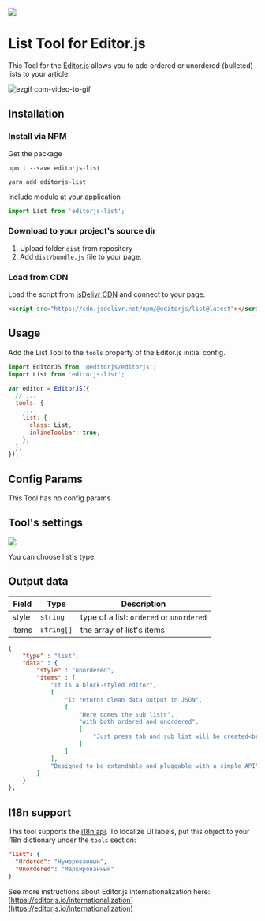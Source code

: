 ![](https://badgen.net/badge/Editor.js/v2.0/blue)

# List Tool for Editor.js

This Tool for the [Editor.js](https://editorjs.io) allows you to add ordered or unordered (bulleted) lists to your article.

![ezgif com-video-to-gif](https://user-images.githubusercontent.com/55910733/89700109-3b5cd100-d949-11ea-9e54-8153fe6c7465.gif)

## Installation

### Install via NPM

Get the package

```shell
npm i --save editorjs-list
```
```shell
yarn add editorjs-list
```

Include module at your application

```javascript
import List from 'editorjs-list';
```

### Download to your project's source dir

1. Upload folder `dist` from repository
2. Add `dist/bundle.js` file to your page.

### Load from CDN

Load the script from [jsDelivr CDN](https://www.jsdelivr.com/package/npm/@editorjs/list) and connect to your page.

```html
<script src="https://cdn.jsdelivr.net/npm/@editorjs/list@latest"></script>
```

## Usage

Add the List Tool to the `tools` property of the Editor.js initial config.

```javascript
import EditorJS from '@editorjs/editorjs';
import List from 'editorjs-list';

var editor = EditorJS({
  // ...
  tools: {
    ...
    list: {
      class: List,
      inlineToolbar: true,
    },
  },
});
```

## Config Params

This Tool has no config params

## Tool's settings

![](https://capella.pics/bf5a42e4-1350-499d-a728-493b0fcaeda4.jpg)

You can choose list`s type.

## Output data

| Field | Type       | Description                            |
| ----- | ---------- | -------------------------------------- |
| style | `string`   | type of a list: `ordered` or `unordered` |
| items | `string[]` | the array of list's items              |


```json
{
    "type" : "list",
    "data" : {
        "style" : "unordered",
        "items" : [
            "It is a block-styled editor",
            [
                "It returns clean data output in JSON",
                [
                    "Here comes the sub lists",
                    "with both ordered and unordered",
                    [
                        "Just press tab and sub list will be created<br>"
                    ]
                ]
            ],
            "Designed to be extendable and pluggable with a simple API"
        ]
    }
},
```

## I18n support

This tool supports the [i18n api](https://editorjs.io/i18n-api).
To localize UI labels, put this object to your i18n dictionary under the `tools` section:

```json
"list": {
  "Ordered": "Нумерованный",
  "Unordered": "Маркированный"
}
```

See more instructions about Editor.js internationalization here: [https://editorjs.io/internationalization](https://editorjs.io/internationalization)
